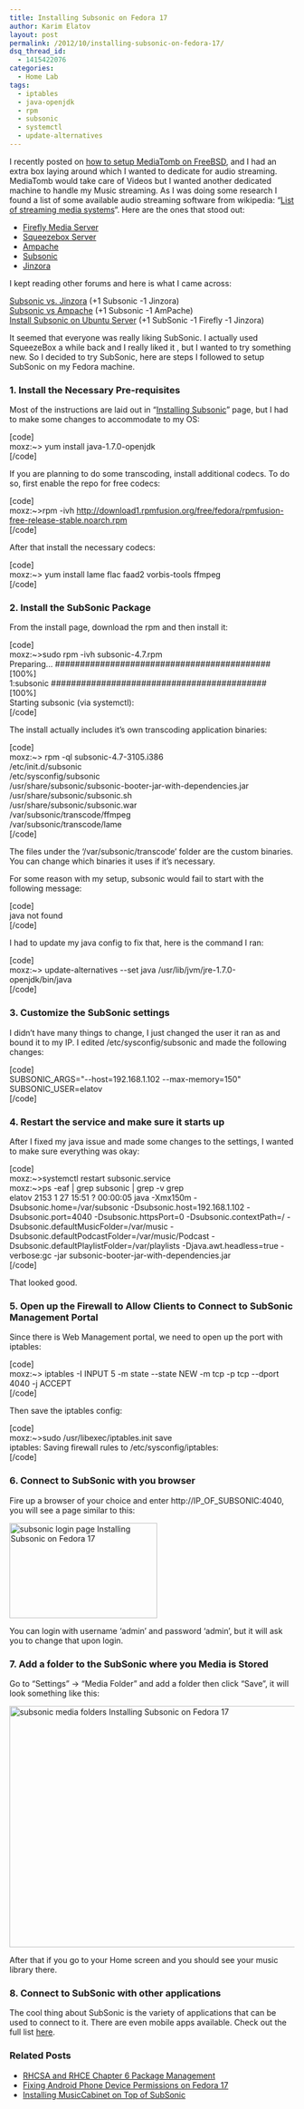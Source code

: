 ```yaml
---
title: Installing Subsonic on Fedora 17
author: Karim Elatov
layout: post
permalink: /2012/10/installing-subsonic-on-fedora-17/
dsq_thread_id:
  - 1415422076
categories:
  - Home Lab
tags:
  - iptables
  - java-openjdk
  - rpm
  - subsonic
  - systemctl
  - update-alternatives
---
```

I recently posted on <a href="http://virtuallyhyper.com/2012/10/installing-mediatomb-on-freebsd-9-and-connecting-to-it-with-xbmc-from-a-fedora-17-os/" onclick="javascript:_gaq.push(['_trackEvent','outbound-article','http://virtuallyhyper.com/2012/10/installing-mediatomb-on-freebsd-9-and-connecting-to-it-with-xbmc-from-a-fedora-17-os/']);">how to setup MediaTomb on FreeBSD</a>, and I had an extra box laying around which I wanted to dedicate for audio streaming. MediaTomb would take care of Videos but I wanted another dedicated machine to handle my Music streaming. As I was doing some research I found a list of some available audio streaming software from wikipedia: &#8220;<a href="http://en.wikipedia.org/wiki/List_of_streaming_media_systems#Servers" onclick="javascript:_gaq.push(['_trackEvent','outbound-article','http://en.wikipedia.org/wiki/List_of_streaming_media_systems#Servers']);">List of streaming media systems</a>&#8220;. Here are the ones that stood out:

*   <a title="Firefly Media Server" href="http://en.wikipedia.org/wiki/Firefly_Media_Server" onclick="javascript:_gaq.push(['_trackEvent','outbound-article','http://en.wikipedia.org/wiki/Firefly_Media_Server']);">Firefly Media Server</a>
*   <a title="Squeezebox Server" href="http://en.wikipedia.org/wiki/Squeezebox_Server" onclick="javascript:_gaq.push(['_trackEvent','outbound-article','http://en.wikipedia.org/wiki/Squeezebox_Server']);">Squeezebox Server</a>
*   <a title="Ampache" href="http://en.wikipedia.org/wiki/Ampache" onclick="javascript:_gaq.push(['_trackEvent','outbound-article','http://en.wikipedia.org/wiki/Ampache']);">Ampache</a>
*   <a title="Subsonic (media server)" href="http://en.wikipedia.org/wiki/Subsonic_(media_server)" onclick="javascript:_gaq.push(['_trackEvent','outbound-article','http://en.wikipedia.org/wiki/Subsonic_(media_server)']);">Subsonic</a>
*   <a href="http://sourceforge.net/projects/jinzora/" onclick="javascript:_gaq.push(['_trackEvent','outbound-article','http://sourceforge.net/projects/jinzora/']);">Jinzora</a>

I kept reading other forums and here is what I came across:

<a href="http://forum.subsonic.org/forum/viewtopic.php?t=564" onclick="javascript:_gaq.push(['_trackEvent','outbound-article','http://forum.subsonic.org/forum/viewtopic.php?t=564']);">Subsonic vs. Jinzora</a> (+1 Subsonic -1 Jinzora)  
<a href="http://ubuntuforums.org/showthread.php?t=1581344" onclick="javascript:_gaq.push(['_trackEvent','outbound-article','http://ubuntuforums.org/showthread.php?t=1581344']);">Subsonic vs Ampache</a> (+1 Subsonic -1 AmPache)  
<a href="http://blog.lundscape.com/2009/05/install-subsonic-on-ubuntu-server/" onclick="javascript:_gaq.push(['_trackEvent','outbound-article','http://blog.lundscape.com/2009/05/install-subsonic-on-ubuntu-server/']);">Install Subsonic on Ubuntu Server</a> (+1 SubSonic -1 Firefly -1 Jinzora)

It seemed that everyone was really liking SubSonic. I actually used SqueezeBox a while back and I really liked it , but I wanted to try something new. So I decided to try SubSonic, here are steps I followed to setup SubSonic on my Fedora machine.

### 1. Install the Necessary Pre-requisites

Most of the instructions are laid out in &#8220;<a href="http://www.subsonic.org/pages/installation.jsp" onclick="javascript:_gaq.push(['_trackEvent','outbound-article','http://www.subsonic.org/pages/installation.jsp']);">Installing Subsonic</a>&#8221; page, but I had to make some changes to accommodate to my OS:

[code]  
moxz:~> yum install java-1.7.0-openjdk  
[/code]

If you are planning to do some transcoding, install additional codecs. To do so, first enable the repo for free codecs:

[code]  
moxz:~>rpm -ivh http://download1.rpmfusion.org/free/fedora/rpmfusion-free-release-stable.noarch.rpm  
[/code]

After that install the necessary codecs:

[code]  
moxz:~> yum install lame flac faad2 vorbis-tools ffmpeg  
[/code]

### 2. Install the SubSonic Package

From the install page, download the rpm and then install it:

[code]  
moxz:~>sudo rpm -ivh subsonic-4.7.rpm  
Preparing... ########################################### [100%]  
1:subsonic ########################################### [100%]  
Starting subsonic (via systemctl):  
[/code]

The install actually includes it&#8217;s own transcoding application binaries:

[code]  
moxz:~> rpm -ql subsonic-4.7-3105.i386  
/etc/init.d/subsonic  
/etc/sysconfig/subsonic  
/usr/share/subsonic/subsonic-booter-jar-with-dependencies.jar  
/usr/share/subsonic/subsonic.sh  
/usr/share/subsonic/subsonic.war  
/var/subsonic/transcode/ffmpeg  
/var/subsonic/transcode/lame  
[/code]

The files under the &#8216;/var/subsonic/transcode&#8217; folder are the custom binaries. You can change which binaries it uses if it&#8217;s necessary.

For some reason with my setup, subsonic would fail to start with the following message:

[code]  
java not found  
[/code]

I had to update my java config to fix that, here is the command I ran:

[code]  
moxz:~> update-alternatives --set java /usr/lib/jvm/jre-1.7.0-openjdk/bin/java  
[/code]

### 3. Customize the SubSonic settings

I didn&#8217;t have many things to change, I just changed the user it ran as and bound it to my IP. I edited /etc/sysconfig/subsonic and made the following changes:

[code]  
SUBSONIC_ARGS="--host=192.168.1.102 --max-memory=150"  
SUBSONIC_USER=elatov  
[/code]

### 4. Restart the service and make sure it starts up

After I fixed my java issue and made some changes to the settings, I wanted to make sure everything was okay:

[code]  
moxz:~>systemctl restart subsonic.service  
moxz:~>ps -eaf | grep subsonic | grep -v grep  
elatov 2153 1 27 15:51 ? 00:00:05 java -Xmx150m -Dsubsonic.home=/var/subsonic -Dsubsonic.host=192.168.1.102 -Dsubsonic.port=4040 -Dsubsonic.httpsPort=0 -Dsubsonic.contextPath=/ -Dsubsonic.defaultMusicFolder=/var/music -Dsubsonic.defaultPodcastFolder=/var/music/Podcast -Dsubsonic.defaultPlaylistFolder=/var/playlists -Djava.awt.headless=true -verbose:gc -jar subsonic-booter-jar-with-dependencies.jar  
[/code]

That looked good.

### 5. Open up the Firewall to Allow Clients to Connect to SubSonic Management Portal

Since there is Web Management portal, we need to open up the port with iptables:

[code]  
moxz:~> iptables -I INPUT 5 -m state --state NEW -m tcp -p tcp --dport 4040 -j ACCEPT  
[/code]

Then save the iptables config:

[code]  
moxz:~>sudo /usr/libexec/iptables.init save  
iptables: Saving firewall rules to /etc/sysconfig/iptables:  
[/code]

### 6. Connect to SubSonic with you browser

Fire up a browser of your choice and enter http://IP\_OF\_SUBSONIC:4040, you will see a page similar to this:

<a href="http://virtuallyhyper.com/wp-content/uploads/2012/10/subsonic_login_page.png" onclick="javascript:_gaq.push(['_trackEvent','outbound-article','http://virtuallyhyper.com/wp-content/uploads/2012/10/subsonic_login_page.png']);"><img src="http://virtuallyhyper.com/wp-content/uploads/2012/10/subsonic_login_page.png" alt="subsonic login page Installing Subsonic on Fedora 17" title="subsonic_login_page" width="261" height="168" class="alignnone size-full wp-image-4238" /></a>

You can login with username &#8216;admin&#8217; and password &#8216;admin&#8217;, but it will ask you to change that upon login.

### 7. Add a folder to the SubSonic where you Media is Stored

Go to &#8220;Settings&#8221; -> &#8220;Media Folder&#8221; and add a folder then click &#8220;Save&#8221;, it will look something like this:

<a href="http://virtuallyhyper.com/wp-content/uploads/2012/10/subsonic_media_folders.png" onclick="javascript:_gaq.push(['_trackEvent','outbound-article','http://virtuallyhyper.com/wp-content/uploads/2012/10/subsonic_media_folders.png']);"><img src="http://virtuallyhyper.com/wp-content/uploads/2012/10/subsonic_media_folders.png" alt="subsonic media folders Installing Subsonic on Fedora 17" title="subsonic_media_folders" width="683" height="426" class="alignnone size-full wp-image-4237" /></a>

After that if you go to your Home screen and you should see your music library there.

### 8. Connect to SubSonic with other applications

The cool thing about SubSonic is the variety of applications that can be used to connect to it. There are even mobile apps available. Check out the full list <a href="http://www.subsonic.org/pages/apps.jsp" onclick="javascript:_gaq.push(['_trackEvent','outbound-article','http://www.subsonic.org/pages/apps.jsp']);">here</a>.

<div class="SPOSTARBUST-Related-Posts">
  <H3>
    Related Posts
  </H3>
  
  <ul class="entry-meta">
    <li class="SPOSTARBUST-Related-Post">
      <a title="RHCSA and RHCE Chapter 6 Package Management" href="http://virtuallyhyper.com/2013/03/rhcsa-and-rhce-chapter-6-package-management/" onclick="javascript:_gaq.push(['_trackEvent','outbound-article','http://virtuallyhyper.com/2013/03/rhcsa-and-rhce-chapter-6-package-management/']);" rel="bookmark">RHCSA and RHCE Chapter 6 Package Management</a>
    </li>
    <li class="SPOSTARBUST-Related-Post">
      <a title="Fixing Android Phone Device Permissions on Fedora 17" href="http://virtuallyhyper.com/2013/02/fixing-android-phone-device-permissions-on-fedora-17/" onclick="javascript:_gaq.push(['_trackEvent','outbound-article','http://virtuallyhyper.com/2013/02/fixing-android-phone-device-permissions-on-fedora-17/']);" rel="bookmark">Fixing Android Phone Device Permissions on Fedora 17</a>
    </li>
    <li class="SPOSTARBUST-Related-Post">
      <a title="Installing MusicCabinet on Top of SubSonic" href="http://virtuallyhyper.com/2013/02/installing-musiccabinet-on-top-of-subsonic/" onclick="javascript:_gaq.push(['_trackEvent','outbound-article','http://virtuallyhyper.com/2013/02/installing-musiccabinet-on-top-of-subsonic/']);" rel="bookmark">Installing MusicCabinet on Top of SubSonic</a>
    </li>
  </ul>
</div>

<p class="wp-flattr-button">
  <a class="FlattrButton" style="display:none;" href="http://virtuallyhyper.com/2012/10/installing-subsonic-on-fedora-17/" title=" Installing Subsonic on Fedora 17" rev="flattr;uid:virtuallyhyper;language:en_GB;category:text;tags:iptables,java-openjdk,rpm,subsonic,systemctl,update-alternatives,blog;button:compact;">A while back I posted about installing subsonic. While I was using the application, I noticed that the search feature is very limited and I wanted to expand it. So...</a>
</p>